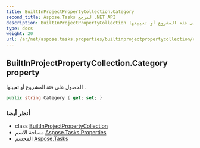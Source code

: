 ```yaml
---
title: BuiltInProjectPropertyCollection.Category
second_title: Aspose.Tasks لمرجع .NET API
description: BuiltInProjectPropertyCollection ملكية. الحصول على فئة المشروع أو تعيينها .
type: docs
weight: 20
url: /ar/net/aspose.tasks.properties/builtinprojectpropertycollection/category/
---
```

## BuiltInProjectPropertyCollection.Category property

الحصول على فئة المشروع أو تعيينها .

```csharp
public string Category { get; set; }
```

### أنظر أيضا

* class [BuiltInProjectPropertyCollection](../)
* مساحة الاسم [Aspose.Tasks.Properties](../../builtinprojectpropertycollection/)
* المجسم [Aspose.Tasks](../../../)


